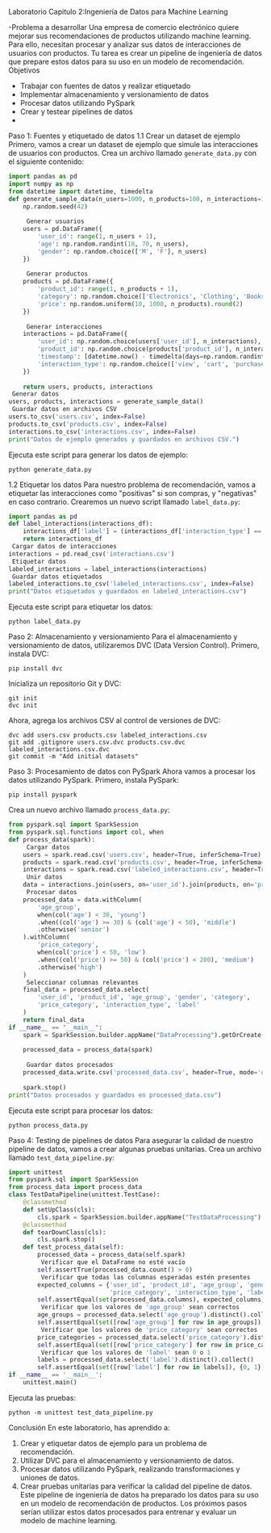  Laboratorio Capitulo 2:Ingeniería de Datos para Machine Learning
 
-Problema a desarrollar
Una empresa de comercio electrónico quiere mejorar sus recomendaciones de productos utilizando machine learning. Para ello, necesitan procesar y analizar sus datos de interacciones de usuarios con productos. Tu tarea es crear un pipeline de ingeniería de datos que prepare estos datos para su uso en un modelo de recomendación.
 Objetivos
- Trabajar con fuentes de datos y realizar etiquetado
- Implementar almacenamiento y versionamiento de datos
- Procesar datos utilizando PySpark
- Crear y testear pipelines de datos
- 
 Paso 1: Fuentes y etiquetado de datos
 1.1 Crear un dataset de ejemplo
Primero, vamos a crear un dataset de ejemplo que simule las interacciones de usuarios con productos.
Crea un archivo llamado `generate_data.py` con el siguiente contenido:
```python
import pandas as pd
import numpy as np
from datetime import datetime, timedelta
def generate_sample_data(n_users=1000, n_products=100, n_interactions=10000):
    np.random.seed(42)
    
     Generar usuarios
    users = pd.DataFrame({
        'user_id': range(1, n_users + 1),
        'age': np.random.randint(18, 70, n_users),
        'gender': np.random.choice(['M', 'F'], n_users)
    })
    
     Generar productos
    products = pd.DataFrame({
        'product_id': range(1, n_products + 1),
        'category': np.random.choice(['Electronics', 'Clothing', 'Books', 'Home'], n_products),
        'price': np.random.uniform(10, 1000, n_products).round(2)
    })
    
     Generar interacciones
    interactions = pd.DataFrame({
        'user_id': np.random.choice(users['user_id'], n_interactions),
        'product_id': np.random.choice(products['product_id'], n_interactions),
        'timestamp': [datetime.now() - timedelta(days=np.random.randint(0, 365)) for _ in range(n_interactions)],
        'interaction_type': np.random.choice(['view', 'cart', 'purchase'], n_interactions, p=[0.7, 0.2, 0.1])
    })
    
    return users, products, interactions
 Generar datos
users, products, interactions = generate_sample_data()
 Guardar datos en archivos CSV
users.to_csv('users.csv', index=False)
products.to_csv('products.csv', index=False)
interactions.to_csv('interactions.csv', index=False)
print("Datos de ejemplo generados y guardados en archivos CSV.")
```
Ejecuta este script para generar los datos de ejemplo:
```
python generate_data.py
```
 1.2 Etiquetar los datos
Para nuestro problema de recomendación, vamos a etiquetar las interacciones como "positivas" si son compras, y "negativas" en caso contrario. Crearemos un nuevo script llamado `label_data.py`:
```python
import pandas as pd
def label_interactions(interactions_df):
    interactions_df['label'] = (interactions_df['interaction_type'] == 'purchase').astype(int)
    return interactions_df
 Cargar datos de interacciones
interactions = pd.read_csv('interactions.csv')
 Etiquetar datos
labeled_interactions = label_interactions(interactions)
 Guardar datos etiquetados
labeled_interactions.to_csv('labeled_interactions.csv', index=False)
print("Datos etiquetados y guardados en labeled_interactions.csv")
```
Ejecuta este script para etiquetar los datos:
```
python label_data.py
```
 Paso 2: Almacenamiento y versionamiento
Para el almacenamiento y versionamiento de datos, utilizaremos DVC (Data Version Control). Primero, instala DVC:
```
pip install dvc
```
Inicializa un repositorio Git y DVC:
```
git init
dvc init
```
Ahora, agrega los archivos CSV al control de versiones de DVC:
```
dvc add users.csv products.csv labeled_interactions.csv
git add .gitignore users.csv.dvc products.csv.dvc labeled_interactions.csv.dvc
git commit -m "Add initial datasets"
```
 Paso 3: Procesamiento de datos con PySpark
Ahora vamos a procesar los datos utilizando PySpark. Primero, instala PySpark:
```
pip install pyspark
```
Crea un nuevo archivo llamado `process_data.py`:
```python
from pyspark.sql import SparkSession
from pyspark.sql.functions import col, when
def process_data(spark):
     Cargar datos
    users = spark.read.csv('users.csv', header=True, inferSchema=True)
    products = spark.read.csv('products.csv', header=True, inferSchema=True)
    interactions = spark.read.csv('labeled_interactions.csv', header=True, inferSchema=True)
     Unir datos
    data = interactions.join(users, on='user_id').join(products, on='product_id')
     Procesar datos
    processed_data = data.withColumn(
        'age_group',
        when(col('age') < 30, 'young')
        .when((col('age') >= 30) & (col('age') < 50), 'middle')
        .otherwise('senior')
    ).withColumn(
        'price_category',
        when(col('price') < 50, 'low')
        .when((col('price') >= 50) & (col('price') < 200), 'medium')
        .otherwise('high')
    )
     Seleccionar columnas relevantes
    final_data = processed_data.select(
        'user_id', 'product_id', 'age_group', 'gender', 'category', 
        'price_category', 'interaction_type', 'label'
    )
    return final_data
if __name__ == "__main__":
    spark = SparkSession.builder.appName("DataProcessing").getOrCreate()
    
    processed_data = process_data(spark)
    
     Guardar datos procesados
    processed_data.write.csv('processed_data.csv', header=True, mode='overwrite')
    
    spark.stop()
print("Datos procesados y guardados en processed_data.csv")
```
Ejecuta este script para procesar los datos:
```
python process_data.py
```
 Paso 4: Testing de pipelines de datos
Para asegurar la calidad de nuestro pipeline de datos, vamos a crear algunas pruebas unitarias. Crea un archivo llamado `test_data_pipeline.py`:
```python
import unittest
from pyspark.sql import SparkSession
from process_data import process_data
class TestDataPipeline(unittest.TestCase):
    @classmethod
    def setUpClass(cls):
        cls.spark = SparkSession.builder.appName("TestDataProcessing").getOrCreate()
    @classmethod
    def tearDownClass(cls):
        cls.spark.stop()
    def test_process_data(self):
        processed_data = process_data(self.spark)
         Verificar que el DataFrame no esté vacío
        self.assertTrue(processed_data.count() > 0)
         Verificar que todas las columnas esperadas estén presentes
        expected_columns = {'user_id', 'product_id', 'age_group', 'gender', 'category', 
                            'price_category', 'interaction_type', 'label'}
        self.assertEqual(set(processed_data.columns), expected_columns)
         Verificar que los valores de 'age_group' sean correctos
        age_groups = processed_data.select('age_group').distinct().collect()
        self.assertEqual(set([row['age_group'] for row in age_groups]), {'young', 'middle', 'senior'})
         Verificar que los valores de 'price_category' sean correctos
        price_categories = processed_data.select('price_category').distinct().collect()
        self.assertEqual(set([row['price_category'] for row in price_categories]), {'low', 'medium', 'high'})
         Verificar que los valores de 'label' sean 0 o 1
        labels = processed_data.select('label').distinct().collect()
        self.assertEqual(set([row['label'] for row in labels]), {0, 1})
if __name__ == '__main__':
    unittest.main()
```
Ejecuta las pruebas:
```
python -m unittest test_data_pipeline.py
```
 Conclusión
En este laboratorio, has aprendido a:
1. Crear y etiquetar datos de ejemplo para un problema de recomendación.
2. Utilizar DVC para el almacenamiento y versionamiento de datos.
3. Procesar datos utilizando PySpark, realizando transformaciones y uniones de datos.
4. Crear pruebas unitarias para verificar la calidad del pipeline de datos.
Este pipeline de ingeniería de datos ha preparado los datos para su uso en un modelo de recomendación de productos. Los próximos pasos serían utilizar estos datos procesados para entrenar y evaluar un modelo de machine learning.

